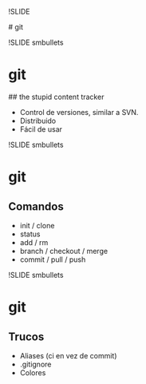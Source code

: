 !SLIDE

# git

!SLIDE smbullets

# git
## the stupid content tracker

* Control de versiones, similar a SVN. 
* Distribuido
* Fácil de usar

!SLIDE smbullets

# git
## Comandos

* init / clone
* status
* add / rm
* branch / checkout / merge
* commit / pull / push 

!SLIDE smbullets

# git

## Trucos

* Aliases (ci en vez de commit)
* .gitignore
* Colores
